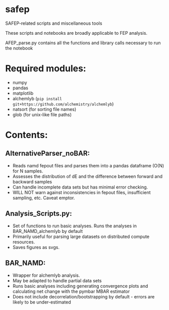 # safep
SAFEP-related scripts and miscellaneous tools

These scripts and notebooks are broadly applicable to FEP analysis.

AFEP_parse.py contains all the functions and library calls necessary to run the notebook

# Required modules:
- numpy
- pandas
- matplotlib
- alchemlyb (`pip install git+https://github.com/alchemistry/alchemlyb`)
- natsort (for sorting file names)
- glob (for unix-like file paths)

# Contents:
## AlternativeParser_noBAR:

  - Reads namd fepout files and parses them into a pandas dataframe (O(N) for N samples.
  - Assesses the distribution of dE and the difference between forward and backward samples
  - Can handle incomplete data sets but has minimal error checking. 
  - WILL NOT warn against inconsistencies in fepout files, insufficient sampling, etc. Caveat emptor.
  
## Analysis_Scripts.py:

  - Set of functions to run basic analyses. Runs the analyses in BAR_NAMD_alchemlyb by default
  - Primarily useful for parsing large datasets on distributed compute resources.
  - Saves figures as svgs.
  
  
## BAR_NAMD:

  - Wrapper for alchemlyb analysis.
  - May be adapted to handle partial data sets
  - Runs basic analyses including generating convergence plots and calculating net change with the pymbar MBAR estimator
  - Does not include decorrelation/bootstrapping by default - errors are likely to be under-estimated

